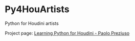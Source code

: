 # Py4HouArtists
Python for Houdini artists

Project page: [Learning Python for Houdini - Paolo Preziuso](https://paolopreziuso.com/2021/09/17/learning-python-for-houdini/)
